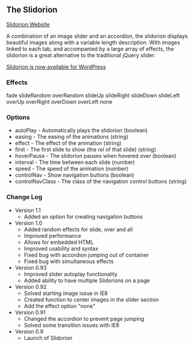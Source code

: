 ## The Slidorion

<a href="http://www.slidorion.com">Slidorion Website</a>

A combination of an image slider and an accordion, the slidorion displays beautiful images along with a variable length description. With images linked to each tab, and accompanied by a large array of effects, the slidorion is a great alternative to the traditional jQuery slider.

<a href="http://wordpress.org/extend/plugins/slidorion/">Slidorion is now available for WordPress</a>



### Effects

fade
slideRandom
overRandom
slideUp
slideRight
slideDown
slideLeft
overUp
overRight
overDown
overLeft
none


### Options

* autoPlay - Automatically plays the slidorion (boolean)
* easing - The easing of the animations (string)
* effect - The effect of the animation (string)
* first - The first slide to show (the <em>rel</em> of that slide) (string)
* hoverPause - The slidorion pauses when hovered over  (boolean)
* interval - The time between each slide (number)
* speed - The speed of the animation (number)
* controlNav - Show navigation buttons (boolean)
* controlNavClass - The class of the navigation control buttons (string)


### Change Log
* Version 1.1
    * Added an option for creating navigation buttons
* Version 1.0
    * Added random effects for slide, over and all
    * Improved performance
    * Allows for embedded HTML
    * Improved usability and syntax
    * Fixed bug with accordion jumping out of container
    * Fixed bug with simultaneous effects
* Version 0.93
    * Improved slider autoplay functionality
    * Added ability to have multiple Slidorions on a page
* Version 0.92
    * Solved starting image issue in IE8
    * Created function to center images in the slider section
    * Add the effect option "none"
* Version 0.91
    * Changed the accordion to prevent page jumping
    * Solved some transition issues with IE8
* Version 0.9
    * Launch of Slidorion